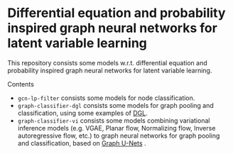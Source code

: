 # Differential equation and probability inspired graph neural networks for latent variable learning

This repository consists some models w.r.t. differential equation and probability inspired graph neural networks for latent variable learning.

Contents

- `gcn-lp-filter`  consists some models for node classification.
- `graph-classifier-dgl`  consists some models for graph pooling and classification, using some examples of [DGL](https://docs.dgl.ai/).
- `graph-classifier-vi`  consists some models combining variational inference models (e.g. VGAE, Planar flow, Normalizing flow, Inverse autoregressive flow, etc.) to graph neural networks for graph pooling and classification, based on [Graph U-Nets](https://github.com/HongyangGao/Graph-U-Nets) .



